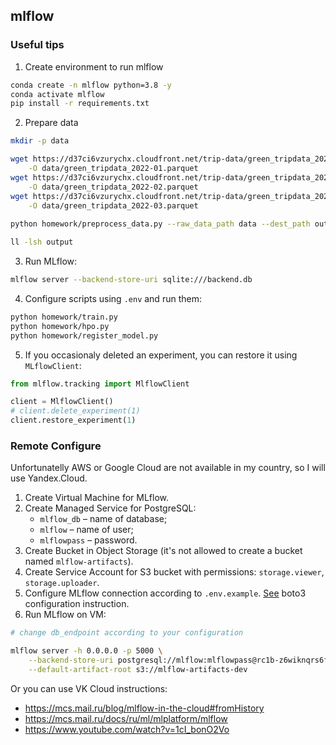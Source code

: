 ## mlflow

### Useful tips

1. Create environment to run mlflow
```bash
conda create -n mlflow python=3.8 -y
conda activate mlflow
pip install -r requirements.txt
```

2. Prepare data
```bash
mkdir -p data

wget https://d37ci6vzurychx.cloudfront.net/trip-data/green_tripdata_2022-01.parquet \
    -O data/green_tripdata_2022-01.parquet
wget https://d37ci6vzurychx.cloudfront.net/trip-data/green_tripdata_2022-02.parquet \
    -O data/green_tripdata_2022-02.parquet
wget https://d37ci6vzurychx.cloudfront.net/trip-data/green_tripdata_2022-03.parquet \
    -O data/green_tripdata_2022-03.parquet
    
python homework/preprocess_data.py --raw_data_path data --dest_path output

ll -lsh output
```

3. Run MLflow:
```bash
mlflow server --backend-store-uri sqlite:///backend.db
```

4. Configure scripts using `.env` and run them:
```bash
python homework/train.py
python homework/hpo.py
python homework/register_model.py 
```

5. If you occasionaly deleted an experiment, you can restore it using `MLflowClient`:
```python
from mlflow.tracking import MlflowClient

client = MlflowClient()
# client.delete_experiment(1)
client.restore_experiment(1)
```

### Remote Configure

Unfortunatelly AWS or Google Cloud are not available in my country, so I will use Yandex.Cloud.

1. Create Virtual Machine for MLflow.
2. Create Managed Service for PostgreSQL:
   - `mlflow_db` – name of database;
   - `mlflow` – name of user;
   - `mlflowpass` – password.
3. Create Bucket in Object Storage (it's not allowed to create a bucket named `mlflow-artifacts`).
4. Create Service Account for S3 bucket with permissions: `storage.viewer`, `storage.uploader`.
5. Configure MLflow connection according to `.env.example`. [See](
https://cloud.yandex.ru/docs/storage/tools/boto) boto3 configuration instruction.
6. Run MLflow on VM:
```bash
# change db_endpoint according to your configuration

mlflow server -h 0.0.0.0 -p 5000 \
    --backend-store-uri postgresql://mlflow:mlflowpass@rc1b-z6wiknqrs6fy8nta.mdb.yandexcloud.net:6432/mlflow_db \
    --default-artifact-root s3://mlflow-artifacts-dev
```

Or you can use VK Cloud instructions:
- https://mcs.mail.ru/blog/mlflow-in-the-cloud#fromHistory
- https://mcs.mail.ru/docs/ru/ml/mlplatform/mlflow
- https://www.youtube.com/watch?v=1cI_bonO2Vo
